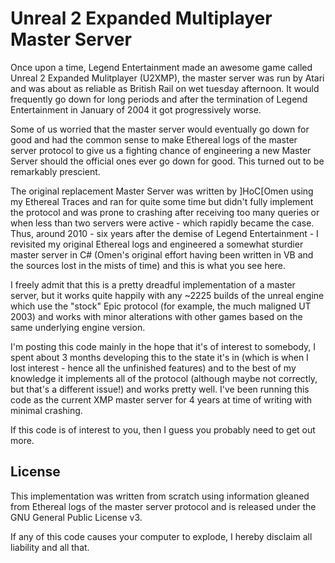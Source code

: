 Unreal 2 Expanded Multiplayer Master Server
===========================================

Once upon a time, Legend Entertainment made an awesome game called Unreal 2 Expanded Mulitplayer (U2XMP), the master server was run by Atari and was about as reliable as British Rail on wet tuesday afternoon. It would frequently go down for long periods and after the termination of Legend Entertainment in January of 2004 it got progressively worse.

Some of us worried that the master server would eventually go down for good and had the common sense to make Ethereal logs of the master server protocol to give us a fighting chance of engineering a new Master Server should the official ones ever go down for good. This turned out to be remarkably prescient.

The original replacement Master Server was written by ]HoC[Omen using my Ethereal Traces and ran for quite some time but didn't fully implement the protocol and was prone to crashing after receiving too many queries or when less than two servers were active - which rapidly became the case. Thus, around 2010 - six years after the demise of Legend Entertainment - I revisited my original Ethereal logs and engineered a somewhat sturdier master server in C# (Omen's original effort having been written in VB and the sources lost in the mists of time) and this is what you see here.

I freely admit that this is a pretty dreadful implementation of a master server, but it works quite happily with any ~2225 builds of the unreal engine which use the "stock" Epic protocol (for example, the much maligned UT 2003) and works with minor alterations with other games based on the same underlying engine version.

I'm posting this code mainly in the hope that it's of interest to somebody, I spent about 3 months developing this to the state it's in (which is when I lost interest - hence all the unfinished features) and to the best of my knowledge it implements all of the protocol (although maybe not correctly, but that's a different issue!) and works pretty well. I've been running this code as the current XMP master server for 4 years at time of writing with minimal crashing.

If this code is of interest to you, then I guess you probably need to get out more.

License
-------
This implementation was written from scratch using information gleaned from Ethereal logs of the master server protocol and is released under the GNU General Public License v3.

If any of this code causes your computer to explode, I hereby disclaim all liability and all that.